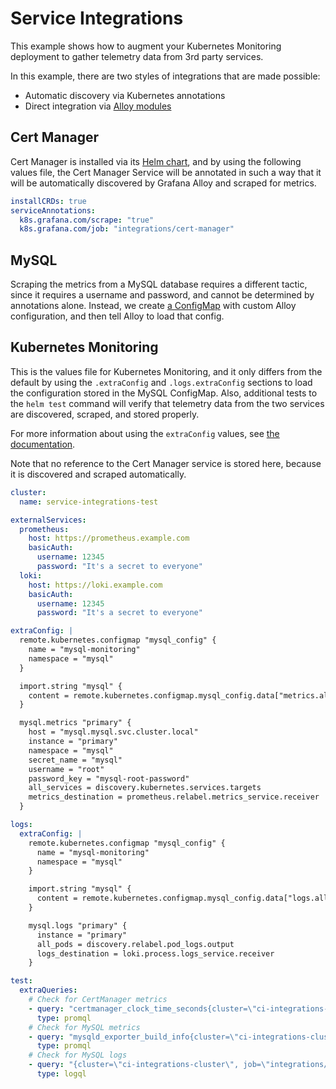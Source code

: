 # Service Integrations

This example shows how to augment your Kubernetes Monitoring deployment to gather telemetry data from 3rd party services.

In this example, there are two styles of integrations that are made possible:

-   Automatic discovery via Kubernetes annotations
-   Direct integration via [Alloy modules](https://grafana.com/docs/alloy/latest/concepts/modules/)

## Cert Manager

Cert Manager is installed via its [Helm chart](https://cert-manager.io/docs/installation/helm/), and by using the
following values file, the Cert Manager Service will be annotated in such a way that it will be automatically discovered
by Grafana Alloy and scraped for metrics.

```yaml
installCRDs: true
serviceAnnotations:
  k8s.grafana.com/scrape: "true"
  k8s.grafana.com/job: "integrations/cert-manager"
```

## MySQL

Scraping the metrics from a MySQL database requires a different tactic, since it requires a username and password, and
cannot be determined by annotations alone. Instead, we create [a ConfigMap](./mysql-config.yaml) with custom Alloy configuration, and
then tell Alloy to load that config.

## Kubernetes Monitoring

This is the values file for Kubernetes Monitoring, and it only differs from the default by using the `.extraConfig` and
`.logs.extraConfig` sections to load the configuration stored in the MySQL ConfigMap. Also, additional tests to the
`helm test` command will verify that telemetry data from the two services are discovered, scraped, and stored properly.

For more information about using the `extraConfig` values, see [the documentation](../../charts/k8s-monitoring/docs/UsingExtraConfig.md).

Note that no reference to the Cert Manager service is stored here, because it is discovered and scraped automatically.

```yaml
cluster:
  name: service-integrations-test

externalServices:
  prometheus:
    host: https://prometheus.example.com
    basicAuth:
      username: 12345
      password: "It's a secret to everyone"
  loki:
    host: https://loki.example.com
    basicAuth:
      username: 12345
      password: "It's a secret to everyone"

extraConfig: |
  remote.kubernetes.configmap "mysql_config" {
    name = "mysql-monitoring"
    namespace = "mysql"
  }

  import.string "mysql" {
    content = remote.kubernetes.configmap.mysql_config.data["metrics.alloy"]
  }

  mysql.metrics "primary" {
    host = "mysql.mysql.svc.cluster.local"
    instance = "primary"
    namespace = "mysql"
    secret_name = "mysql"
    username = "root"
    password_key = "mysql-root-password"
    all_services = discovery.kubernetes.services.targets
    metrics_destination = prometheus.relabel.metrics_service.receiver
  }

logs:
  extraConfig: |
    remote.kubernetes.configmap "mysql_config" {
      name = "mysql-monitoring"
      namespace = "mysql"
    }

    import.string "mysql" {
      content = remote.kubernetes.configmap.mysql_config.data["logs.alloy"]
    }

    mysql.logs "primary" {
      instance = "primary"
      all_pods = discovery.relabel.pod_logs.output
      logs_destination = loki.process.logs_service.receiver
    }

test:
  extraQueries:
    # Check for CertManager metrics
    - query: "certmanager_clock_time_seconds{cluster=\"ci-integrations-cluster\"}"
      type: promql
    # Check for MySQL metrics
    - query: "mysqld_exporter_build_info{cluster=\"ci-integrations-cluster\"}"
      type: promql
    # Check for MySQL logs
    - query: "{cluster=\"ci-integrations-cluster\", job=\"integrations/mysql\"}"
      type: logql
```
